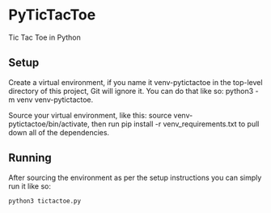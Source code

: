 # PyTicTacToe

Tic Tac Toe in Python

## Setup

Create a virtual environment, if you name it venv-pytictactoe in the top-level directory of this project, Git will ignore it. You can do that like so: python3 -m venv venv-pytictactoe.

Source your virtual environment, like this: source venv-pytictactoe/bin/activate, then run pip install -r venv_requirements.txt to pull down all of the dependencies.

## Running

After sourcing the environment as per the setup instructions you can simply run it like so:

```python3 tictactoe.py```